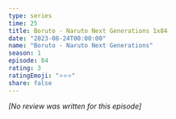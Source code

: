```yaml
---
type: series
time: 25
title: Boruto - Naruto Next Generations 1x84
date: "2023-08-24T00:00:00"
name: "Boruto - Naruto Next Generations"
season: 1
episode: 84
rating: 3
ratingEmoji: "⭐️⭐️⭐️"
share: false
---
```


_[No review was written for this episode]_
